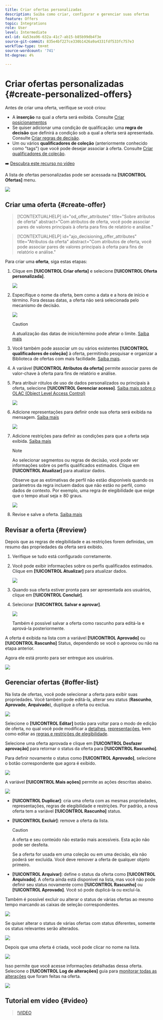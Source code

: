 ```yaml
---
title: Criar ofertas personalizadas
description: Saiba como criar, configurar e gerenciar suas ofertas
feature: Offers
topic: Integrations
role: User
level: Intermediate
exl-id: 4a53ea96-632a-41c7-ab15-b85b99db4f3e
source-git-commit: 835e4bf227ce330b1426a9a4331fdf533fc757e3
workflow-type: tm+mt
source-wordcount: '741'
ht-degree: 4%

---
```


# Criar ofertas personalizadas {#create-personalized-offers}

Antes de criar uma oferta, verifique se você criou:

* A **inserção** na qual a oferta será exibida. Consulte [Criar posicionamentos](../offer-library/creating-placements.md)
* Se quiser adicionar uma condição de qualificação: uma **regra de decisão** que definirá a condição sob a qual a oferta será apresentada. Consulte [Criar regras de decisão](../offer-library/creating-decision-rules.md).
* Um ou vários **qualificadores de coleção** (anteriormente conhecido como &quot;tags&quot;) que você pode desejar associar à oferta. Consulte [Criar qualificadores de coleção](../offer-library/creating-tags.md).

➡️ [Descubra este recurso no vídeo](#video)

A lista de ofertas personalizadas pode ser acessada na **[!UICONTROL Ofertas]** menu.

![](../assets/offers_list.png)

## Criar uma oferta {#create-offer}

>[!CONTEXTUALHELP]
>id="od_offer_attributes"
>title="Sobre atributos de oferta"
>abstract="Com atributos de oferta, você pode associar pares de valores principais à oferta para fins de relatório e análise."

>[!CONTEXTUALHELP]
>id="ajo_decisioning_offer_attributes"
>title="Atributos da oferta"
>abstract="Com atributos de oferta, você pode associar pares de valores principais à oferta para fins de relatório e análise."

Para criar uma **oferta**, siga estas etapas:

1. Clique em **[!UICONTROL Criar oferta]** e selecione **[!UICONTROL Oferta personalizada]**.

   ![](../assets/create_offer.png)

1. Especifique o nome da oferta, bem como a data e a hora de início e término. Fora dessas datas, a oferta não será selecionada pelo mecanismo de decisão.

   ![](../assets/offer_details.png)

   >[!CAUTION]
   >
   >A atualização das datas de início/término pode afetar o limite. [Saiba mais](add-constraints.md#capping-change-date)

1. Você também pode associar um ou vários existentes **[!UICONTROL qualificadores de coleção]** à oferta, permitindo pesquisar e organizar a Biblioteca de ofertas com mais facilidade. [Saiba mais](creating-tags.md).

1. A variável **[!UICONTROL Atributos da oferta]** permite associar pares de valor-chave à oferta para fins de relatório e análise.

1. Para atribuir rótulos de uso de dados personalizados ou principais à oferta, selecione **[!UICONTROL Gerenciar acesso]**. [Saiba mais sobre o OLAC (Object Level Access Control)](../../administration/object-based-access.md)

   ![](../assets/offer_manage-access.png)

1. Adicione representações para definir onde sua oferta será exibida na mensagem. [Saiba mais](add-representations.md)

   ![](../assets/channel-placement.png)

1. Adicione restrições para definir as condições para que a oferta seja exibida. [Saiba mais](add-constraints.md)

   >[!NOTE]
   >
   >Ao selecionar segmentos ou regras de decisão, você pode ver informações sobre os perfis qualificados estimados. Clique em **[!UICONTROL Atualizar]** para atualizar dados.
   >
   >Observe que as estimativas de perfil não estão disponíveis quando os parâmetros da regra incluem dados que não estão no perfil, como dados de contexto. Por exemplo, uma regra de elegibilidade que exige que o tempo atual seja ≥ 80 graus.

   ![](../assets/offer-constraints-example.png)

1. Revise e salve a oferta. [Saiba mais](#review)

## Revisar a oferta {#review}

Depois que as regras de elegibilidade e as restrições forem definidas, um resumo das propriedades da oferta será exibido.

1. Verifique se tudo está configurado corretamente.

1. Você pode exibir informações sobre os perfis qualificados estimados. Clique em **[!UICONTROL Atualizar]** para atualizar dados.

   ![](../assets/offer-summary-estimate.png)

1. Quando sua oferta estiver pronta para ser apresentada aos usuários, clique em **[!UICONTROL Concluir]**.

1. Selecionar **[!UICONTROL Salvar e aprovar]**.

   ![](../assets/offer_review.png)

   Também é possível salvar a oferta como rascunho para editá-la e aprová-la posteriormente.

A oferta é exibida na lista com a variável **[!UICONTROL Aprovado]** ou **[!UICONTROL Rascunho]** Status, dependendo se você o aprovou ou não na etapa anterior.

Agora ele está pronto para ser entregue aos usuários.

![](../assets/offer_created.png)

## Gerenciar ofertas {#offer-list}

Na lista de ofertas, você pode selecionar a oferta para exibir suas propriedades. Você também pode editá-la, alterar seu status (**Rascunho**, **Aprovado**, **Arquivado**), duplique a oferta ou exclua.

![](../assets/offer_created.png)

Selecione o **[!UICONTROL Editar]** botão para voltar para o modo de edição de oferta, no qual você pode modificar a [detalhes](#create-offer), [representações](#representations), bem como editar as [regras e restrições de elegibilidade](#eligibility).

Selecione uma oferta aprovada e clique em **[!UICONTROL Desfazer aprovação]** para retornar o status da oferta para **[!UICONTROL Rascunho]**.

Para definir novamente o status como **[!UICONTROL Aprovado]**, selecione o botão correspondente que agora é exibido.

![](../assets/offer_approve.png)

A variável **[!UICONTROL Mais ações]** permite as ações descritas abaixo.

![](../assets/offer_more-actions.png)

* **[!UICONTROL Duplicar]**: cria uma oferta com as mesmas propriedades, representações, regras de elegibilidade e restrições. Por padrão, a nova oferta tem a variável **[!UICONTROL Rascunho]** status.
* **[!UICONTROL Excluir]**: remove a oferta da lista.

   >[!CAUTION]
   >
   >A oferta e seu conteúdo não estarão mais acessíveis. Esta ação não pode ser desfeita.
   >
   >Se a oferta for usada em uma coleção ou em uma decisão, ela não poderá ser excluída. Você deve remover a oferta de qualquer objeto primeiro.

* **[!UICONTROL Arquivar]**: define o status da oferta como **[!UICONTROL Arquivado]**. A oferta ainda está disponível na lista, mas você não pode definir seu status novamente como **[!UICONTROL Rascunho]** ou **[!UICONTROL Aprovado]**. Você só pode duplicá-la ou excluí-la.

Também é possível excluir ou alterar o status de várias ofertas ao mesmo tempo marcando as caixas de seleção correspondentes.

![](../assets/offer_multiple-selection.png)

Se quiser alterar o status de várias ofertas com status diferentes, somente os status relevantes serão alterados.

![](../assets/offer_change-status.png)

Depois que uma oferta é criada, você pode clicar no nome na lista.

![](../assets/offer_click-name.png)

Isso permite que você acesse informações detalhadas dessa oferta. Selecione o **[!UICONTROL Log de alterações]** guia para [monitorar todas as alterações](../get-started/user-interface.md#monitoring-changes) que foram feitas na oferta.

![](../assets/offer_information.png)

## Tutorial em vídeo {#video}

>[!VIDEO](https://video.tv.adobe.com/v/329375?quality=12)
